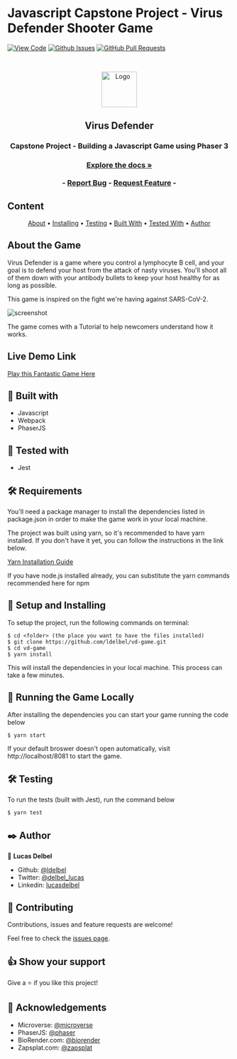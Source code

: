 # Javascript Capstone Project - Virus Defender Shooter Game

[![View Code](https://img.shields.io/badge/View%20-Code-green)]()
[![Github Issues](https://img.shields.io/badge/GitHub-Issues-orange)]()
[![GitHub Pull Requests](https://img.shields.io/badge/GitHub-Pull%20Requests-blue)]()

<br />
<p align="center">
  <a href="https://github.com/ldelbel/vd-game">
    <img src="./src/assets/logo.png" alt="Logo" width="80" height="80">
  </a>

  <h2 align="center">Virus Defender</h2>

  <h3 align="center">Capstone Project - Building a Javascript Game using Phaser 3<h3>
  <p align="center">
    <a href="https://github.com/ldelbel/vd-game"><strong>Explore the docs »</strong></a>
    <br />
    <br />
    -
    <a href="https://github.com/ldelbel/vd-game/issues">Report Bug</a>
    -
    <a href="https://github.com/ldelbel/vd-game/pulls">Request Feature</a>
    -
  </p>
</p>
    
## Content

<p align="center">
  <a href="#about">About</a> •
  <a href="#ins">Installing</a> •
  <a href="#testing">Testing</a> •
  <a href="#with">Built With</a> •
  <a href="#tested">Tested With</a> •
  <a href="#author">Author</a>
</p>

## About the Game <a name = "about"></a>
 
Virus Defender is a game where you control a lymphocyte B cell, and your goal is to defend your host from the attack of nasty viruses. You'll shoot all of them down with your antibody bullets to keep your host healthy for as long as possible.  

This game is inspired on the fight we're having against SARS-CoV-2.

  ![screenshot](screenshot.png) 

The game comes with a Tutorial to help newcomers understand how it works.


## Live Demo Link <a name = "ldl"></a>

[Play this Fantastic Game Here]()

## 🔧 Built with <a name = "with"></a>

- Javascript
- Webpack
- PhaserJS

## 🔧 Tested with <a name = "tested"></a>

- Jest

## 🛠 Requirements <a name = "req"></a>

You'll need a package manager to install the dependencies listed in package.json in order to make the game work in your local machine.

The project was built using yarn, so it's recommended to have yarn installed. If you don't have it yet, you can follow the instructions in the link below.

[Yarn Installation Guide](https://classic.yarnpkg.com/en/docs/install/#debian-stable)

If you have node.js installed already, you can substitute the yarn commands recommended here for npm

## 🔨 Setup and Installing <a name = "ins"></a>

To setup the project, run the following commands on terminal:

```
$ cd <folder> (the place you want to have the files installed)
$ git clone https://github.com/ldelbel/vd-game.git
$ cd vd-game
$ yarn install

```

This will install the dependencies in your local machine. This process can take a few minutes.

## 🔨 Running the Game Locally

After installing the dependencies you can start your game running the code below

```
$ yarn start

```
If your default broswer doesn't open automatically, visit http://localhost/8081 to start the game.


## 🛠 Testing <a name = "testing"></a>

To run the tests (built with Jest), run the command below

```
$ yarn test

```

## ✒️ Author <a name = "author"></a>

👤 **Lucas Delbel**

- Github: [@ldelbel](https://github.com/ldelbel)
- Twitter: [@delbel_lucas](https://twitter.com/delbel_lucas)
- Linkedin: [lucasdelbel](https://www.linkedin.com/in/lucasdelbel/)

## 🤝 Contributing

Contributions, issues and feature requests are welcome!

Feel free to check the [issues page]().

## 👍 Show your support

Give a ⭐️ if you like this project!

## :clap: Acknowledgements

- Microverse: [@microverse](https://www.microverse.org/)
- PhaserJS: [@phaser](https://www.microverse.org/)
- BioRender.com: [@biorender](https://www.microverse.org/)
- Zapsplat.com: [@zapsplat](https://www.microverse.org/)

